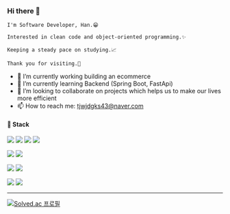 ### Hi there 👋
```
I'm Software Developer, Han.😁

Interested in clean code and object-oriented programming.✨

Keeping a steady pace on studying.📈

Thank you for visiting.🙏
```
- 🔭 I’m currently working building an ecommerce
- 🌱 I’m currently learning Backend (Spring Boot, FastApi)
- 👯 I’m looking to collaborate on projects which helps us to make our lives more efficient
- 📫 How to reach me: tjwjdgks43@naver.com



#### 🔨 Stack 

<p>
  <img src="https://img.shields.io/badge/java-%23ED8B00.svg?style=for-the-badge&logo=openjdk&logoColor=white"/>
  <img src="https://img.shields.io/badge/python-3670A0?style=for-the-badge&logo=python&logoColor=ffdd54"/>
  <img src="https://img.shields.io/badge/JavaScript-F7DF1E.svg?style=for-the-badge&logo=JavaScript&logoColor=black"/>
  <img src="https://img.shields.io/badge/php-%23777BB4.svg?style=for-the-badge&logo=php&logoColor=white">
</p>

<p>
  <img src="https://img.shields.io/badge/FastAPI-009688.svg?style=for-the-badge&logo=FastAPI&logoColor=white"/>
  <img src="https://img.shields.io/badge/Spring%20Boot-6DB33F.svg?style=for-the-badge&logo=Spring-Boot&logoColor=white">
</p>

<p>
  <img src="https://img.shields.io/badge/mysql-%2300f.svg?style=for-the-badge&logo=mysql&logoColor=white">
  <img src="https://img.shields.io/badge/redis-%23DD0031.svg?style=for-the-badge&logo=redis&logoColor=white">
</p>

<p>
  <img src="https://img.shields.io/badge/kubernetes-%23326ce5.svg?style=for-the-badge&logo=kubernetes&logoColor=white">
  <img src="https://img.shields.io/badge/docker-%230db7ed.svg?style=for-the-badge&logo=docker&logoColor=white">
</p>

---- 
[![Solved.ac
프로필](http://mazassumnida.wtf/api/mini/generate_badge?boj=tjwjdgks43)](https://solved.ac/profile/tjwjdgks43)
